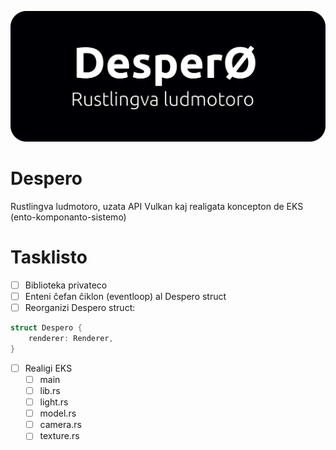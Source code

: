 ![despero_banner](banner.svg)

# Despero

Rustlingva ludmotoro, uzata API Vulkan kaj realigata koncepton de EKS (ento-komponanto-sistemo)

# Tasklisto

- [ ] Biblioteka privateco
- [ ] Enteni ĉefan ĉiklon (eventloop) al Despero struct
- [ ] Reorganizi Despero struct:
```rust
struct Despero {
	renderer: Renderer,
}
```
- [ ] Realigi EKS
	- [ ] main
	- [ ] lib.rs
	- [ ] light.rs
	- [ ] model.rs
	- [ ] camera.rs
	- [ ] texture.rs
